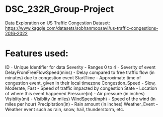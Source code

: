 # DSC_232R_Group-Project
Data Exploration on US Traffic Congestion
Dataset: https://www.kaggle.com/datasets/sobhanmoosavi/us-traffic-congestions-2016-2022

# Features used:
ID - Unique Identifier for data
Severity - Ranges 0 to 4 - Severity of event
DelayFromFreeFlowSpeed(mins) - Delay compared to free traffic flow (in minutes) due to congestion event
StartTime - Approximate time of congestion event, given in their local timezone
Congestion_Speed - Slow, Moderate, Fast - Speed of traffic impacted by congestion
State - Location of where this event happened
Pressure(in) - Air pressure (in inches)
Visiblity(mi) - Visiblity (in miles)
WindSpeed(mph) - Speed of the wind (in miles per hour)
Precipitation(in) - Rain amount (in inches)
Weather_Event - Weather event such as rain, snow, hail, thunderstorm, etc.

